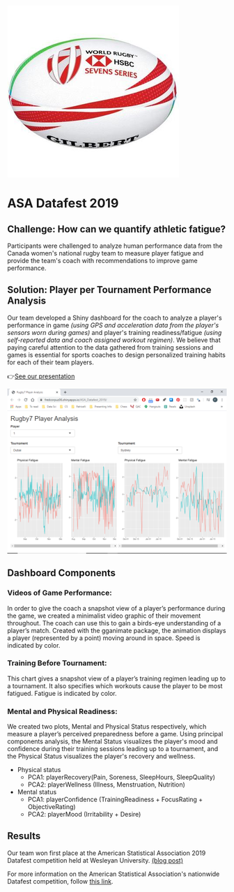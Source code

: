 ![ball](www/rugby7-ball.jpg)

# ASA Datafest 2019
## Challenge: How can we quantify athletic fatigue?

Participants were challenged to analyze human performance data from the Canada women's national rugby team to measure player fatigue and provide the team's coach with recommendations to improve game performance. 

## Solution: Player per Tournament Performance Analysis 

Our team developed a Shiny dashboard for the coach to analyze a player's performance in game *(using GPS and acceleration data from the player's sensors worn during games)* and player's training readiness/fatigue *(using self-reported data and coach assigned workout regimen)*.  We believe that paying careful attention to the data gathered from training sessions and games is essential for sports coaches to design personalized training habits for each of their team players.

👉[See our presentation](https://docs.google.com/presentation/d/1Qq2EdIHjCxT5hdI-aC_XERe6D3GoNwCnsT3aficZUXE/edit?usp=sharing)

![dashboard-screenshot](www/dash_sshot.png)

## Dashboard Components

### Videos of Game Performance:
In order to give the coach a snapshot view of a player’s performance during the game, we created a minimalist video graphic of their movement throughout. The coach can use this to gain a birds-eye understanding of a player’s match. Created with the gganimate package, the animation displays a player (represented by a point) moving around in space. Speed is indicated by color.

### Training Before Tournament:
This chart gives a snapshot view of a player’s training regimen leading up to a tournament. It also specifies which workouts cause the player to be most fatigued. Fatigue is indicated by color. 

### Mental and Physical Readiness:
We created two plots, Mental and Physical Status respectively, which measure a player’s perceived preparedness before a game. Using principal components analysis, the Mental Status visualizes the player's mood and confidence during their training sessions leading up to a tournament, and the Physical Status visualizes the player's recovery and wellness.
* Physical status
  * PCA1: playerRecovery(Pain, Soreness, SleepHours, SleepQuality)
  * PCA2: playerWellness (Illness, Menstruation, Nutrition)
* Mental status
  * PCA1: playerConfidence (TrainingReadiness + FocusRating + ObjectiveRating)
  * PCA2: playerMood (Irritability + Desire)

## Results
Our team won first place at the American Statistical Association 2019 Datafest competition held at Wesleyan University. [(blog post)](https://newsletter.blogs.wesleyan.edu/2019/04/15/wesleyan-wins-best-in-show-at-2019-datafest/) 

For more information on the American Statistical Association's nationwide Datafest competition, follow [this link](https://ww2.amstat.org/education/datafest/index.cfm).


